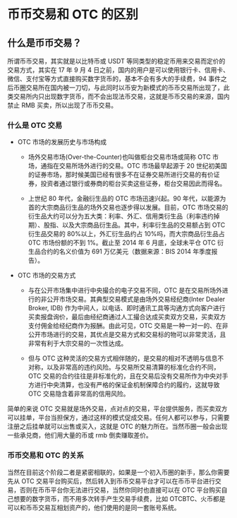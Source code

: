 # 币币交易和 OTC 的区别

## 什么是币币交易？

所谓币币交易，其实就是以比特币或 USDT 等同类型的稳定币用来交易而定价的交易方式，其实在 17 年 9 月 4 日之前，国内的用户是可以使用银行卡、信用卡、微信、支付宝等方式直接购买数字货币的，基本不会有多大的手续费，94 事件之后币圈交易所在国内被一刀切，与此同时以币安为新模式的币币交易所出现了，此类交易所内只出现数字货币，而不会出现法币交易，这就是币币交易的来源，国内禁止 RMB 买卖，所以出现了币币交易。

### 什么是 OTC 交易

- OTC 市场的发展历史与市场构成

  - 场外交易市场(Over-the-Counter)也叫做柜台交易市场或简称 OTC 市场，通指在交易所场外进行的交易。OTC 市场最早起源于 20 世纪初美国的证券市场，那时候美国已经有很多不在证券交易所进行交易的有价证券，投资者通过银行或券商的柜台买卖这些证券，柜台交易因此而得名。

  - 上世纪 80 年代，金融衍生品的 OTC 市场迅速兴起。90 年代，以能源为首的大宗商品衍生品的场外交易也逐步得以发展。目前，OTC 市场交易的衍生品大约可以分为五大类：利率、外汇、信用类衍生品（利率违约掉期）、股指、以及大宗商品衍生品。其中，利率衍生品的交易额占到 OTC 衍生品交易的 80%以上，外汇衍生品约占 10%吗，而大宗商品衍生品占 0TC 市场份额的不到 1%。截止至 2014 年 6 月底，全球未平仓 OTC 衍生品合约的名义价值为 691 万亿美元（数据来源：BIS 2014 年季度报告）。

- OTC 市场的交易方式

  - 与在公开市场集中进行中央撮合的电子交易不同，OTC 是在交易所场外进行的非公开市场交易。其典型交易模式是由场外交易经纪商(Inter Dealer Broker, IDB) 作为中间人，以电话、即时通讯工具等沟通方式向客户进行买卖报盘询价，最后由经纪商通过人工撮合达成买卖双方交易，买卖双方支付佣金给经纪商作为报酬。由此可见，OTC 交易是一种一对一的、在非公开市场进行的交易，其优点是交易方式和交易标的物可以非常灵活，且非常有利于大宗交易的一次性达成。

  - 但与 OTC 这种灵活的交易方式相伴随的，是交易的相对不透明与信息不对称，以及非常高的违约风险。与交易所交易清算的标准化合约不同，OTC 交易的合约往往是非标准化的，且在交易后没有交易所作为中央对手方进行中央清算，也没有严格的保证金机制保障合约的履约，这就导致 OTC 交易隐含着非常高的信用风险。

简单的来说 OTC 交易就是场外交易，点对点的交易，平台提供服务，而买卖双方可以挂单，平台当担保方，通过这样的模式促成交易。任何人都可以参与，只需要注册之后挂单就可以出售或买入，这就是 OTC 的魅力所在。当然币圈一般会出现一些承兑商，他们用大量的币或 rmb 倒卖赚取差价。

### 币币交易和 OTC 的关系

当然在目前这个阶段二者是紧密相联的，如果是一个初入币圈的新手，那么你需要先从 OTC 交易平台购买后，然后转入到币币交易平台才可以在币币平台进行交易，否则在币币平台你无法进行交易，当然你同时也直接可以在 OTC 平台购买自己想要的数字货币，而不用多次转手产生交易手续费，比如 OTCBTC、火币都是可以和币币交易互相划资产的，他们使用的是同一套账号系统。
